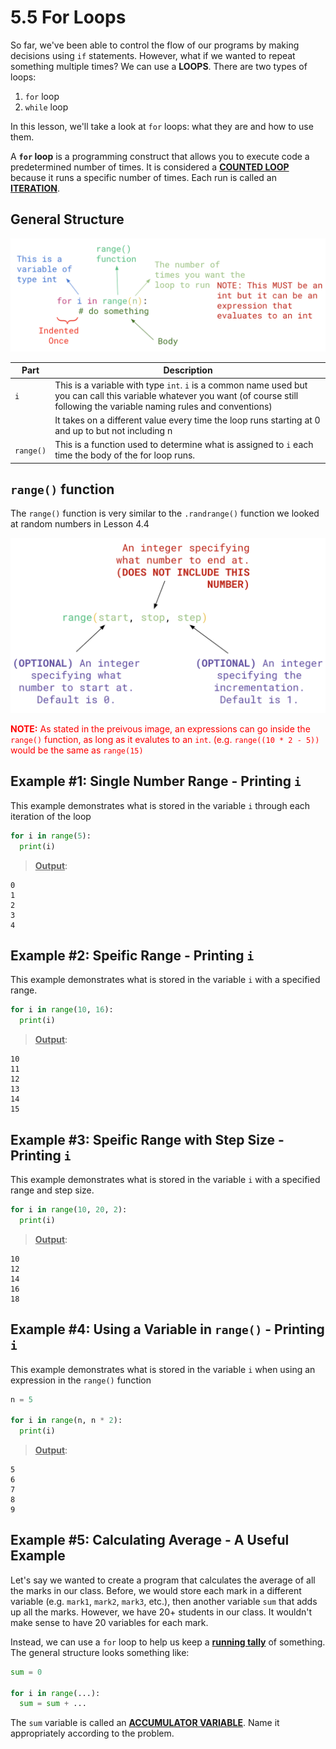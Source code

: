 # 5.5 For Loops

So far, we've been able to control the flow of our programs by making decisions using `if` statements. However, what if we wanted to repeat something multiple times? We can use a **LOOPS**. There are two types of loops:
1. `for` loop 
2. `while` loop

In this lesson, we'll take a look at `for` loops: what they are and how to use them.

A **`for` loop** is a programming construct that allows you to execute code a predetermined number of times. It is considered a <ins>**COUNTED LOOP**</ins> because it runs a specific number of times. Each run is called an <ins>**ITERATION**</ins>.

## General Structure
![](forLoopStructure.png)

| Part | Description                              |
| ---- | ---------------------------------------- |
| `i`  | This is a variable with type `int`. `i` is a common name used but you can call this variable whatever you want (of course still following the variable naming rules and conventions)      |
|      | It takes on a different value every time the loop runs starting at 0 and up to but not including n |
| `range()` | This is a function used to determine what is assigned to `i` each time the body of the for loop runs. |

## `range()` function
The `range()` function is very similar to the `.randrange()` function we looked at random numbers in Lesson 4.4

![](range_function.png)

<span style="color: red">
<b>NOTE:</b> As stated in the preivous image, an expressions can go inside the <code>range()</code> function, as long as it evalutes to an <code>int</code>. (e.g. <code>range((10 * 2 - 5))</code> would be the same as <code>range(15)</code>
</span>

## Example #1: Single Number Range - Printing `i`
This example demonstrates what is stored in the variable `i` through each iteration of the loop
```python
for i in range(5):
  print(i)
```
><ins>**Output**</ins>:
```
0
1
2
3
4
```

## Example #2: Speific Range - Printing `i`
This example demonstrates what is stored in the variable `i` with a specified range.
```python
for i in range(10, 16):
  print(i)
```
><ins>**Output**</ins>:
```
10
11
12
13
14
15
```

## Example #3: Speific Range with Step Size - Printing `i`
This example demonstrates what is stored in the variable `i` with a specified range and step size.
```python
for i in range(10, 20, 2):
  print(i)
```
><ins>**Output**</ins>:
```
10
12
14
16
18
```

## Example #4: Using a Variable in `range()` - Printing `i`
This example demonstrates what is stored in the variable `i` when using an expression in the `range()` function
```python
n = 5

for i in range(n, n * 2):
  print(i)
```
><ins>**Output**</ins>:
```
5
6
7
8
9
```

## Example #5: Calculating Average - A Useful Example
Let's say we wanted to create a program that calculates the average of all the marks in our class. Before, we would store each mark in a different variable (e.g. `mark1`, `mark2`, `mark3`, etc.), then another variable `sum` that adds up all the marks. However, we have 20+ students in our class. It wouldn't make sense to have 20 variables for each mark.

Instead, we can use a `for` loop to help us keep a <ins>**running tally**</ins> of something. The general structure looks something like:
```python
sum = 0

for i in range(...):
  sum = sum + ...
```

The `sum` variable is called an <ins>**ACCUMULATOR VARIABLE**</ins>. Name it appropriately according to the problem.

```python

```
